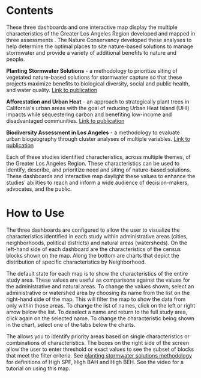 # Contents


These three dashboards and one interactive map display the multiple characteristics of the Greater Los Angeles Region developed and mapped in three assessments . The Nature Conservancy developed these analyses to help determine the optimal places to site nature-based solutions to manage stormwater and provide a variety of additional benefits to nature and people.


**Planting Stormwater Solutions** - a methodology to prioritize siting of vegetated nature-based solutions for stormwater capture so that these projects maximize benefits to biological diversity, social and public health, and water quality. [Link to publication](https://www.scienceforconservation.org/products/planting-stormwater-solutions-methodology)

**Afforestation and Urban Heat** - an approach to strategically plant trees in California's urban areas with the goal of reducing Urban Heat Island (UHI) impacts while sequestering carbon and benefiting low-income and disadvantaged communities. [Link to publication]( https://www.sciencedirect.com/science/article/abs/pii/S2210670722001536)

**Biodiversity Assessment in Los Angeles** - a methodology to evaluate urban biogeography through cluster analyses of multiple variables. [Link to publication](https://www.scienceforconservation.org/assets/downloads/BAILAreport_FINAL.pdf)

Each of these studies identified characteristics, across multiple themes, of the Greater Los Angeles Region. These characteristics can be used to identify, describe, and prioritize need and siting of nature-based solutions. These dashboards and interactive map daylight these values to enhance the studies’ abilities to reach and inform a wide audience of decision-makers, advocates, and the public.


# How to Use


The three dashboards are configured to allow the user to visualize the characteristics identified in each study within administrative areas (cities, neighborhoods, political districts) and natural areas (watersheds).  On the left-hand side of each dashboard are the characteristics of the census blocks shown on the map. Along the bottom are charts that depict the distribution of specific characteristics by Neighborhood.


The default state for each map is to show the characteristics of the entire study area. These values are useful as comparisons against the values for the administrative and natural areas. To change the values shown, select an administrative or watershed area by choosing its name from the list on the right-hand side of the map. This will filter the map to show the data from only within those areas. To change the list of names, click on the left or right arrow below the list.  To deselect a name and return to the full study area, click again on the selected name.  To change the characteristic being shown in the chart, select one of the tabs below the charts.


The <name of interactive map> allows you to identify priority areas based on single characteristics or combinations of characteristics. The boxes on the right side of the screen allow the user to enter threshold or exact values to see the subset of blocks that meet the filter criteria. See [planting stormwater solutions methodology](https://www.scienceforconservation.org/products/planting-stormwater-solutions-methodology) for definitions of High SPF, High BAH and High BEH. See the video <here> for a tutorial on using this map.
